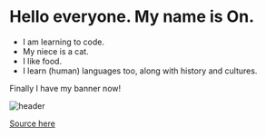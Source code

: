 # Hello everyone. My name is On.
- I am learning to code.
- My niece is a cat.
- I like food.
- I learn (human) languages too, along with history and cultures.

Finally I have my banner now!

![header](https://user-images.githubusercontent.com/78128902/165860405-54591b1d-33c3-4ac9-9ad7-b7d53a78d142.png)

[Source here](https://github.com/Annihil/github-spray)

<!--
github-spray -t on --multiplier 10 --push --origin https://github.com/cotse900/iLikeGreen.git
-->

